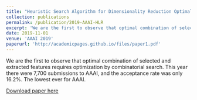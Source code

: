 ```yaml
---
title: "Heuristic Search Algorithm for Dimensionality Reduction Optimally Combining Feature Selection and Feature Extraction"
collection: publications
permalink: /publication/2019-AAAI-HLR
excerpt: 'We are the first to observe that optimal combination of selected and extracted features requires optimization by combinatorial search. This year there were 7,700 submissions to AAAI, and the acceptance rate was only 16.2%. The lowest ever for AAAI.'
date: 2019-11-01
venue: 'AAAI 2019'
paperurl: 'http://academicpages.github.io/files/paper1.pdf'
---
```

We are the first to observe that optimal combination of selected and extracted features requires optimization by combinatorial search. This year there were 7,700 submissions to AAAI, and the acceptance rate was only 16.2%. The lowest ever for AAAI.

[Download paper here](http://academicpages.github.io/files/paper_2019_hlr.pdf)
